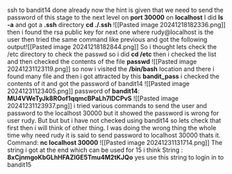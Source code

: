 ssh to bandit14 done already
now the hint is given that we need to send the password of this stage to the next level on **port 30000** on **localhost**
I did **ls -a** and got a **.ssh** directory
**cd ./.ssh**
![[Pasted image 20241218182336.png]]
then i found the rsa public key for next one where rudy@localhost is the user
then tried the same command like previous and got the following output![[Pasted image 20241218182844.png]]
So i thought lets check the /etc directory to check the passwd
so i did **cd /etc**
then i checked the list and then checked the contents of the file **passwd**
![[Pasted image 20241231123119.png]]
so now i visited the **/bin/bash** location and there i found many file and then i got attracted by this **bandit_pass**
i checked the contents of it and got the password of bandit14
![[Pasted image 20241231123405.png]]
password of **bandit14**: **MU4VWeTyJk8ROof1qqmcBPaLh7lDCPvS**
![[Pasted image 20241231123937.png]]
i tried various commands to send the user and password to the localhost 30000 but it showed the password is wrong for user rudy.
But but but i have not checked using bandit14 so lets check that first then i will think of other thing.
I was doing the  wrong thing the whole time why need rudy 
it is said to send password to localhost 30000 thats it.
Command: **nc localhost 30000**
![[Pasted image 20241231131714.png]]
The string i got at the end which can be used for 15 i think
String : **8xCjnmgoKbGLhHFAZlGE5Tmu4M2tKJQo**
yes use this string to login in to bandit15